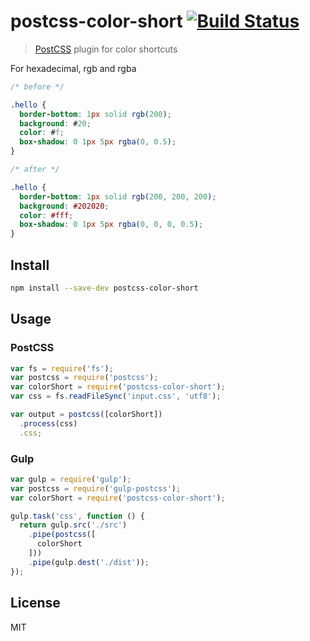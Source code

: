 # postcss-color-short [![Build Status][travis-image]][travis-url]

> [PostCSS][postcss] plugin for color shortcuts

For hexadecimal, rgb and rgba

```css
/* before */

.hello {
  border-bottom: 1px solid rgb(200);
  background: #20;
  color: #f;
  box-shadow: 0 1px 5px rgba(0, 0.5);
}

/* after */

.hello {
  border-bottom: 1px solid rgb(200, 200, 200);
  background: #202020;
  color: #fff;
  box-shadow: 0 1px 5px rgba(0, 0, 0, 0.5);
}
```

## Install

```sh
npm install --save-dev postcss-color-short
```

## Usage

### PostCSS

```js
var fs = require('fs');
var postcss = require('postcss');
var colorShort = require('postcss-color-short');
var css = fs.readFileSync('input.css', 'utf8');

var output = postcss([colorShort])
  .process(css)
  .css;
```

### Gulp

```js
var gulp = require('gulp');
var postcss = require('gulp-postcss');
var colorShort = require('postcss-color-short');

gulp.task('css', function () {
  return gulp.src('./src')
    .pipe(postcss([
      colorShort
    ]))
    .pipe(gulp.dest('./dist'));
});
```

## License

MIT

[travis-url]: https://travis-ci.org/andrepolischuk/postcss-color-short
[travis-image]: https://travis-ci.org/andrepolischuk/postcss-color-short.svg?branch=master

[postcss]: https://github.com/postcss/postcss
